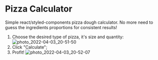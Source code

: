 # Pizza Calculator 
Simple react/styled-components pizza dough calculator. No more need to guess the ingredients proportions for consistent results! 
1. Choose the desired type of pizza, it's size and quantity: 
![photo_2022-04-03_20-51-50](https://user-images.githubusercontent.com/36299471/161543650-1c0bc2d9-3f9e-49e5-970c-49bea0f96689.jpg)
2. Click "Calculate"; 
3. Profit! 
![photo_2022-04-03_20-52-07](https://user-images.githubusercontent.com/36299471/161543921-40462b53-fbcc-4df3-a53a-e43ef1b465d5.jpg)
